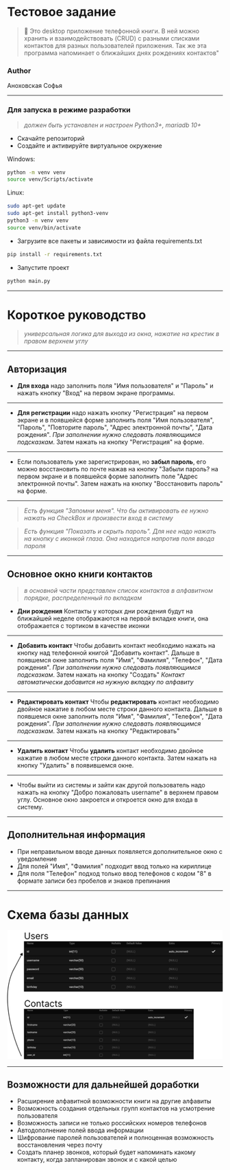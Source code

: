 # Тестовое задание
> :book: Это desktop приложение телефонной книги. В ней можно хранить и взаимодействовать (CRUD) с разными списками контактов для разных пользователей приложения. Так же эта программа напоминает о ближайших днях рождениях контактов"

### Author
Аноховская Софья
____
### Для запуска в режиме разработки
> *должен быть установлен и настроен Python3+, mariadb 10+*
- Скачайте репозиторий
- Создайте и активируйте виртуальное окружение

Windows:
```bash
python -m venv venv
source venv/Scripts/activate
```
Linux:
```bash
sudo apt-get update
sudo apt-get install python3-venv
python3 -m venv venv
source venv/bin/activate
```
 - Загрузите все пакеты и зависимости из файла requirements.txt
```bash
pip install -r requirements.txt
```
- Запустите проект
```bash
python main.py
```
____
# Короткое руководство
> *универсальная логика для выхода из окна, нажатие на крестик в правом верхнем углу*
____
## Авторизация
- **Для входа** надо заполнить поля "Имя пользователя" и "Пароль" и нажать кнопку "Вход" на первом экране программы.
____
- **Для регистрации** надо нажать кнопку "Регистрация" на первом экране и в появшейся форме заполнить поля "Имя пользователя", "Пароль", "Повторите пароль", "Адрес электронной почты", "Дата рождения". *При заполнении нужно следовать появляющимся подсказкам*. Затем нажать на кнопку "Регистрация" на форме.
____
- Если пользователь уже зарегистрирован, но **забыл пароль**, его можно восстановить по почте нажав на кнопку "Забыли пароль? на первом экране и в появшейся форме заполнить поле "Адрес электронной почты". Затем нажать на кнопку "Восстановить пароль" на форме.
____
> *Есть функция "Запомни меня". Что бы активировать ее нужно нажать на CheckBox и произвести вход в систему*

> *Есть функция "Показать и скрыть пароль". Для нее надо нажать на кнопку с иконкой глаза. Она находится напротив поля ввода пароля*
____
## Основное окно книги контактов
> *в основной части представлен список контактов в алфавитном порядке, распределенный по вкладкам*
- **Дни рождения**
Контакты у которых дни рождения будут на ближайшей неделе отображаются на первой вкладке книги, она отображается с тортиком в качестве иконки
____
- **Добавить контакт**
Чтобы добавить контакт необходимо нажать на кнопку над телефонной книгой "Добавить контакт".
Дальше в появшемся окне заполнить поля "Имя", "Фамилия", "Телефон", "Дата рождения". *При заполнении нужно следовать появляющимся подсказкам*. Затем нажать на кнопку "Создать"
*Контакт автоматически добавится на нужную вкладку по алфавиту*
____
- **Редактировать контакт**
Чтобы **редактировать** контакт необходимо двойное нажатие в любом месте строки данного контакта.
Дальше в появшемся окне заполнить поля "Имя", "Фамилия", "Телефон", "Дата рождения". *При заполнении нужно следовать появляющимся подсказкам*. Затем нажать на кнопку "Редактировать"
____
- **Удалить контакт**
Чтобы **удалить** контакт необходимо двойное нажатие в любом месте строки данного контакта. Затем нажать на кнопку "Удалить" в появившемся окне.
____
- Чтобы выйти из системы и зайти как другой пользователь надо нажать на кнопку "Добро пожаловать username" в верхнем правом углу. Основное окно закроется и откроется окно для входа в систему.
____
## Дополнительная информация
- При неправильном вводе данных появляется дополнительное окно с уведомление
- Для полей "Имя", "Фамилия" подходит ввод только на кириллице
- Для поля "Телефон" подход только ввод телефонов с кодом "8" в формате записи без пробелов и знаков препинания
____
# Схема базы данных
![Иллюстрация к проекту](https://github.com/AnokhovskayaSofia/phonebook/raw/master/image_db.png)
____
## Возможности для дальнейшей доработки
 - Расширение алфавитной возможности книги на другие алфавиты
 - Возможность создания отдельных групп контактов на усмотрение пользователя
 - Возможность записи не только российских номеров телефонов
 - Автодополнение полей ввода информации
 - Шифрование паролей пользователей и полноценная возможность восстановления через почту
 - Создать планер звонков, который будет напоминать какому контакту, когда запланирован звонок и с какой целью

